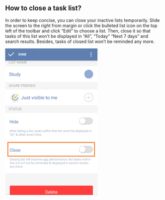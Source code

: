 ## How to close a task list?
In order to keep concise, you can close your inactive lists temporarily. Slide the screen to the right from margin or click the bulleted list icon on the top left of the toolbar and click “Edit” to choose a list. Then, close it so that tasks of this list won’t be displayed in “All”, “Today” “Next 7 days” and search results. Besides, tasks of closed list won’t be reminded any more.

![](../images/image2.3.4W.png)

